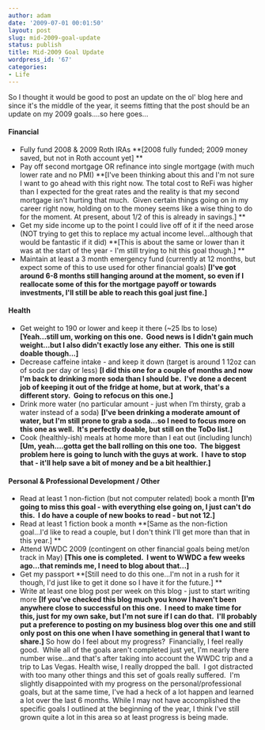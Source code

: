 ```yaml
---
author: adam
date: '2009-07-01 00:01:50'
layout: post
slug: mid-2009-goal-update
status: publish
title: Mid-2009 Goal Update
wordpress_id: '67'
categories:
- Life
---
```


So I thought it would be good to post an update on the ol' blog here and since
it's the middle of the year, it seems fitting that the post should be an
update on my 2009 goals....so here goes...

#### Financial

  * Fully fund 2008 & 2009 Roth IRAs **[2008 fully funded; 2009 money saved, but not in Roth account yet] **
  * Pay off second mortgage OR refinance into single mortgage (with much lower rate and no PMI) **[I've been thinking about this and I'm not sure I want to go ahead with this right now. The total cost to ReFi was higher than I expected for the great rates and the reality is that my second mortgage isn't hurting that much.  Given certain things going on in my career right now, holding on to the money seems like a wise thing to do for the moment. At present, about 1/2 of this is already in savings.] **
  * Get my side income up to the point I could live off of it if the need arose (NOT trying to get this to replace my actual income level…although that would be fantastic if it did) **[This is about the same or lower than it was at the start of the year - I'm still trying to hit this goal though.] **
  * Maintain at least a 3 month emergency fund (currently at 12 months, but expect some of this to use used for other financial goals) **[I've got around 6-8 months still hanging around at the moment, so even if I reallocate some of this for the mortgage payoff or towards investments, I'll still be able to reach this goal just fine.]**

#### Health

  * Get weight to 190 or lower and keep it there (~25 lbs to lose) **[Yeah...still um, working on this one.  Good news is I didn't gain much weight...but I also didn't exactly lose any either.  This one is still doable though...]**
  * Decrease caffeine intake - and keep it down (target is around 1 12oz can of soda per day or less) **[I did this one for a couple of months and now I'm back to drinking more soda than I should be.  I've done a decent job of keeping it out of the fridge at home, but at work, that's a different story.  Going to refocus on this one.]**
  * Drink more water (no particular amount - just when I’m thirsty, grab a water instead of a soda) **[I've been drinking a moderate amount of water, but I'm still prone to grab a soda...so I need to focus more on this one as well.  It's perfectly doable, but still on the ToDo list.]**
  * Cook (healthly-ish) meals at home more than I eat out (including lunch) **[Um, yeah....gotta get the ball rolling on this one too.  The biggest problem here is going to lunch with the guys at work.  I have to stop that - it'll help save a bit of money and be a bit healthier.]**

#### Personal & Professional Development / Other

  * Read at least 1 non-fiction (but not computer related) book a month **[I'm going to miss this goal - with everything else going on, I just can't do this.  I do have a couple of new books to read - but not 12.]**
  * Read at least 1 fiction book a month **[Same as the non-fiction goal...I'd like to read a couple, but I don't think I'll get more than that in this year.] **
  * Attend WWDC 2009 (contingent on other financial goals being met/on track in May) **[This one is completed.  I went to WWDC a few weeks ago...that reminds me, I need to blog about that...]**
  * Get my passport **[Still need to do this one...I'm not in a rush for it though, I'd just like to get it done so I have it for the future.] **
  * Write at least one blog post per week on this blog - just to start writing more **[If you've checked this blog much you know I haven't been anywhere close to successful on this one.  I need to make time for this, just for my own sake, but I'm not sure if I can do that.  I'll probably put a preference to posting on my business blog over this one and still only post on this one when I have something in general that I want to share.]**
So how do I feel about my progress?  Financially, I feel really good.  While
all of the goals aren't completed just yet, I'm nearly there number wise...and
that's after taking into account the WWDC trip and a trip to Las Vegas.
Health wise, I really dropped the ball.  I got distracted with too many other
things and this set of goals really suffered.  I'm slightly disappointed with
my progress on the personal/professional goals, but at the same time, I've had
a heck of a lot happen and learned a lot over the last 6 months. While I may
not have accomplished the specific goals I outlined at the beginning of the
year, I think I've still grown quite a lot in this area so at least progress
is being made.

